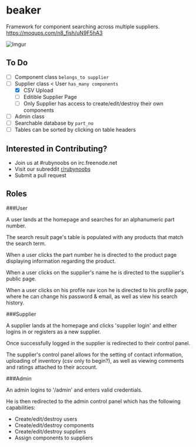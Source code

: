 beaker
======

Framework for component searching across multiple suppliers. https://moqups.com/n8_fish/uN9F5hA3

![Imgur](http://i.imgur.com/TWgMxaX.png)


To Do
-----

- [ ] Component class ```belongs_to supplier```
- [ ] Supplier class < User ```has_many components```
    - [x] CSV Upload
    - [ ] Editible Supplier Page
    - [ ] Only Supplier has access to create/edit/destroy their own components
- [ ] Admin class
- [ ] Searchable database by ```part_no```
- [ ] Tables can be sorted by clicking on table headers

Interested in Contributing?
---------------------------

- Join us at #rubynoobs on irc.freenode.net
- Visit our subreddit [r/rubynoobs](http://reddit.com/r/rubynoobs)
- Submit a pull request

Roles
-----

###User

A user lands at the homepage and searches for an alphanumeric part number.

The search result page's table is populated with any products that match the search term.

When a user clicks the part number he is directed to the product page displaying information regarding the product.

When a user clicks on the supplier's name he is directed to the supplier's public page.

When a user clicks on his profile nav icon he is directed to his profile page, where he can change his password & email, as well as view his search history.

###Supplier 

A supplier lands at the homepage and clicks 'supplier login' and either logins in or registers as a new supplier.

Once successfully logged in the supplier is redirected to their control panel. 

The supplier's control panel allows for the setting of contact information, uploading of inventory (csv only to begin?), as well as viewing comments and ratings attached to their account.

###Admin 

An admin logins to '/admin' and enters valid credentials.

He is then redirected to the admin control panel which has the following capabilities: 

 - Create/edit/destroy users
 - Create/edit/destroy components
 - Create/edit/destroy suppliers
 - Assign components to suppliers
